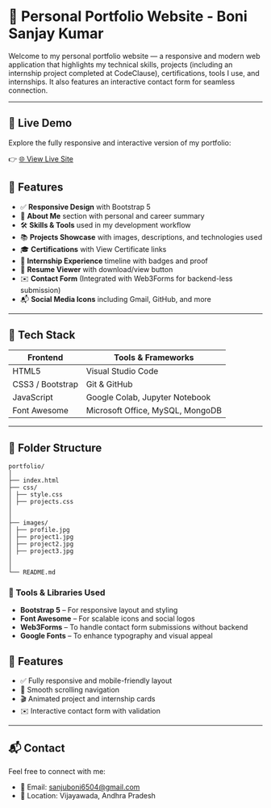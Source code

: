# 💼 Personal Portfolio Website - Boni Sanjay Kumar

Welcome to my personal portfolio website — a responsive and modern web application that highlights my technical skills, projects (including an internship project completed at CodeClause), certifications, tools I use, and internships. It also features an interactive contact form for seamless connection.

---

## 🚀 Live Demo

Explore the fully responsive and interactive version of my portfolio:

👉 [🌐 View Live Site]( https://sanju6504.github.io/My-Portfolio/)


## 📌 Features

- ✅ **Responsive Design** with Bootstrap 5
- 🎯 **About Me** section with personal and career summary
- 🛠 **Skills & Tools** used in my development workflow
- 📚 **Projects Showcase** with images, descriptions, and technologies used
- 🎓 **Certifications** with View Certificate links
- 💼 **Internship Experience** timeline with badges and proof
- 📄 **Resume Viewer** with download/view button
- ✉️ **Contact Form** (Integrated with Web3Forms for backend-less submission)
- 📬 **Social Media Icons** including Gmail, GitHub, and more

---

## 🧰 Tech Stack

| Frontend         | Tools & Frameworks              |
|------------------|----------------------------------|
| HTML5            | Visual Studio Code               |
| CSS3 / Bootstrap | Git & GitHub                     |
| JavaScript       | Google Colab, Jupyter Notebook   |
| Font Awesome     | Microsoft Office, MySQL, MongoDB |

---

## 📁 Folder Structure
```plaintext
portfolio/
│
├── index.html
├── css/
│ ├── style.css
│ ├── projects.css
│
│
├── images/
│ ├── profile.jpg
│ ├── project1.jpg
│ ├── project2.jpg
│ ├── project3.jpg
│
│
└── README.md
```

### 🧩 Tools & Libraries Used

- **Bootstrap 5** – For responsive layout and styling
- **Font Awesome** – For scalable icons and social logos
- **Web3Forms** – To handle contact form submissions without backend
- **Google Fonts** – To enhance typography and visual appeal


## 📝 Features

- ✅ Fully responsive and mobile-friendly layout  
- 🎯 Smooth scrolling navigation  
- 🎬 Animated project and internship cards   
- ✉️ Interactive contact form with validation  

---

## 📬 Contact

Feel free to connect with me:

- 📧 Email: [sanjuboni6504@gmail.com](mailto:sanjuboni6504@gmail.com)  
- 📍 Location: Vijayawada, Andhra Pradesh  

